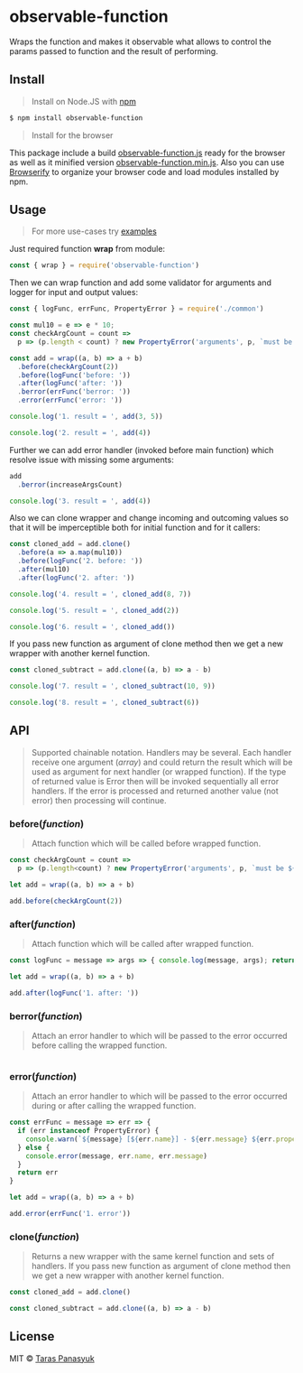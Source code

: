 # observable-function

Wraps the function and makes it observable what allows to control the params passed to function and the result of performing.

## Install

> Install on Node.JS with [npm](https://www.npmjs.com/)

```bash
$ npm install observable-function
```

> Install for the browser

This package include a build [observable-function.js](./lib/observable-function.js) ready for the browser as well as it minified version [observable-function.min.js](./lib/observable-function.min.js).
Also you can use [Browserify](https://github.com/substack/node-browserify) to organize your browser code and load modules installed by npm.

## Usage

> For more use-cases try [examples](./examples)

Just required function **wrap** from module:
```javascript
const { wrap } = require('observable-function')
```
Then we can wrap function and add some validator for arguments and logger for input and output values:
```javascript
const { logFunc, errFunc, PropertyError } = require('./common')

const mul10 = e => e * 10;
const checkArgCount = count =>
  p => (p.length < count) ? new PropertyError('arguments', p, `must be ${count}`) : undefined

const add = wrap((a, b) => a + b)
  .before(checkArgCount(2))
  .before(logFunc('before: '))
  .after(logFunc('after: '))
  .berror(errFunc('berror: '))
  .error(errFunc('error: '))

console.log('1. result = ', add(3, 5))

console.log('2. result = ', add(4))
```
Further we can add error handler (invoked before main function) which resolve issue with missing some arguments:
```javascript
add
  .berror(increaseArgsCount)

console.log('3. result = ', add(4))
```
Also we can clone wrapper and change incoming and outcoming values so that it will be imperceptible both for initial function and for it callers:
```javascript
const cloned_add = add.clone()
  .before(a => a.map(mul10))
  .before(logFunc('2. before: '))
  .after(mul10)
  .after(logFunc('2. after: '))

console.log('4. result = ', cloned_add(8, 7))

console.log('5. result = ', cloned_add(2))

console.log('6. result = ', cloned_add())
```
If you pass new function as argument of clone method then we get a new wrapper with another kernel function.
```javascript
const cloned_subtract = add.clone((a, b) => a - b)

console.log('7. result = ', cloned_subtract(10, 9))

console.log('8. result = ', cloned_subtract(6))
```

## API

> Supported chainable notation. Handlers may be several.
> Each handler receive one argument (*array*) and could return the result which will be used as argument for next handler (or wrapped function). If the type of returned value is Error then will be invoked sequentially all error handlers. If the error is processed and returned another value (not error) then processing will continue.

### before(*function*)

> Attach function which will be called before wrapped function.

```javascript
const checkArgCount = count =>
  p => (p.length<count) ? new PropertyError('arguments', p, `must be ${count}`) : undefined

let add = wrap((a, b) => a + b)

add.before(checkArgCount(2))
```

### after(*function*)

> Attach function which will be called after wrapped function.

```javascript
const logFunc = message => args => { console.log(message, args); return args }

let add = wrap((a, b) => a + b)

add.after(logFunc('1. after: '))
```

### berror(*function*)

> Attach an error handler to which will be passed to the error occurred before calling the wrapped function.

```javascript
```

### error(*function*)

> Attach an error handler to which will be passed to the error occurred during or after calling the wrapped function.

```javascript
const errFunc = message => err => {
  if (err instanceof PropertyError) {
    console.warn(`${message} [${err.name}] - ${err.message} ${err.property}`)
  } else {
    console.error(message, err.name, err.message)
  }
  return err
}

let add = wrap((a, b) => a + b)

add.error(errFunc('1. error'))
```

### clone(*function*)

> Returns a new wrapper with the same kernel function and sets of handlers.
> If you pass new function as argument of clone method then we get a new wrapper with another kernel function.


```javascript
const cloned_add = add.clone()

const cloned_subtract = add.clone((a, b) => a - b)
```

## License

MIT © [Taras Panasyuk](sumy.taras@gmail.com)

